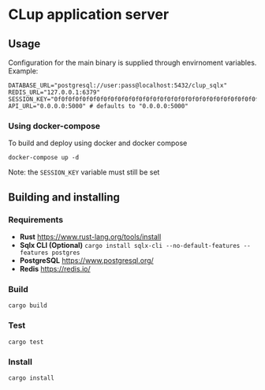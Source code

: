 # CLup application server

## Usage

Configuration for the main binary is supplied through envirnoment variables. Example:
```
DATABASE_URL="postgresql://user:pass@localhost:5432/clup_sqlx"
REDIS_URL="127.0.0.1:6379"
SESSION_KEY="0f0f0f0f0f0f0f0f0f0f0f0f0f0f0f0f0f0f0f0f0f0f0f0f0f0f0f0f0f0f0f0f0f"
API_URL="0.0.0.0:5000" # defaults to "0.0.0.0:5000"
```

### Using docker-compose

To build and deploy using docker and docker compose
```
docker-compose up -d
```
Note: the `SESSION_KEY` variable must still be set

## Building and installing

### Requirements
 + **Rust** https://www.rust-lang.org/tools/install
 + **Sqlx CLI (Optional)** `cargo install sqlx-cli --no-default-features --features postgres`
 + **PostgreSQL** https://www.postgresql.org/
 + **Redis** https://redis.io/

### Build
```
cargo build
```

### Test
```
cargo test
```

### Install
```
cargo install
```

